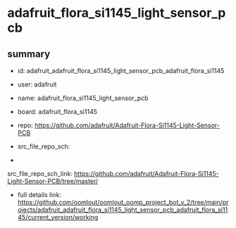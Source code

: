 # adafruit_flora_si1145_light_sensor_pcb
 
## summary 
* id: adafruit_adafruit_flora_si1145_light_sensor_pcb_adafruit_flora_si1145
* user: adafruit
* name: adafruit_flora_si1145_light_sensor_pcb
* board: adafruit_flora_si1145
* repo: https://github.com/adafruit/Adafruit-Flora-Si1145-Light-Sensor-PCB



* src_file_repo_sch: 
*
 src_file_repo_sch_link: https://github.com/adafruit/Adafruit-Flora-Si1145-Light-Sensor-PCB/tree/master/
* full details link: https://github.com/oomlout/oomlout_oomp_project_bot_v_2/tree/main/projects/adafruit_adafruit_flora_si1145_light_sensor_pcb_adafruit_flora_si1145/current_version/working  






